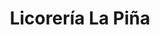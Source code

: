 ---
title: "Licorería La Piña"
url: /ciudad-guayana-puerto-ordaz/licoreria-la-pina/
shop: Spirituosen
---